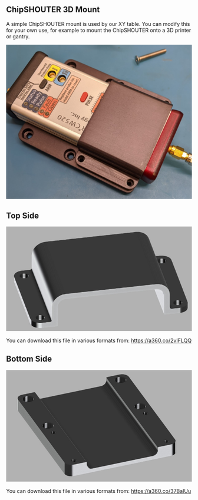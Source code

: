 ## ChipSHOUTER 3D Mount

A simple ChipSHOUTER mount is used by our XY table. You can modify this for your own use, for example to mount the ChipSHOUTER onto a 3D printer or gantry.

![](chipshouter_mount.jpg)

## Top Side

![](chipshouter_mount_top.jpg)

You can download this file in various formats from:
https://a360.co/2vIFLQQ

## Bottom Side

![](chipshouter_mount_bottom.jpg)

You can download this file in various formats from:
https://a360.co/37BaIUu
